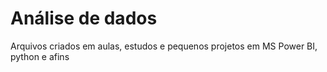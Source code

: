 # Análise de dados
Arquivos criados em aulas, estudos e pequenos projetos em MS Power BI, python e afins
